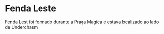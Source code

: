 # Fenda Leste

Fenda Lest foi formado durante a Praga Magica e estava localizado ao lado de Underchasm